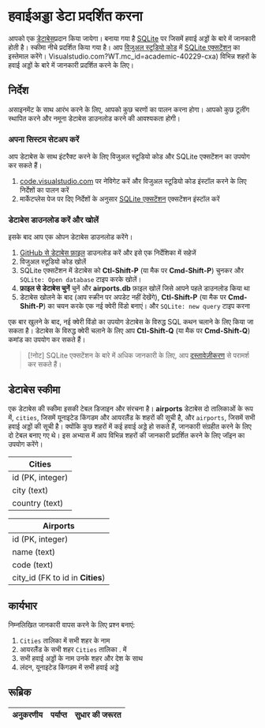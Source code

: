# हवाईअड्डा डेटा प्रदर्शित करना

आपको एक [डेटाबेस](https://raw.githubusercontent.com/Microsoft/Data-Science-For-Beginners/main/2-Working-With-Data/05-relational-databases/airports.db)प्रदान किया जायेगा। बनाया गया है [SQLite](https://sqlite.org/index.html) पर जिसमें हवाई अड्डों के बारे में जानकारी होती है। स्कीमा नीचे प्रदर्शित किया गया है। आप [विजुअल स्टूडियो कोड](https://code.) में [SQLite एक्सटेंशन](https://marketplace.visualstudio.com/items?itemName=alexcvzz.vscode-sqlite&WT.mc_id=academic-40229-cxa) का इस्तेमाल करेंगे। Visualstudio.com?WT.mc_id=academic-40229-cxa) विभिन्न शहरों के हवाई अड्डों के बारे में जानकारी प्रदर्शित करने के लिए।

## निर्देश

असाइनमेंट के साथ आरंभ करने के लिए, आपको कुछ चरणों का पालन करना होगा। आपको कुछ टूलींग स्थापित करने और नमूना डेटाबेस डाउनलोड करने की आवश्यकता होगी।

### अपना सिस्टम सेटअप करें

आप डेटाबेस के साथ इंटरैक्ट करने के लिए विजुअल स्टूडियो कोड और SQLite एक्सटेंशन का उपयोग कर सकते हैं।

1. [code.visualstudio.com](https://code.visualstudio.com?WT.mc_id=academic-40229-cxa) पर नेविगेट करें और विजुअल स्टूडियो कोड इंस्टॉल करने के लिए निर्देशों का पालन करें
1. मार्केटप्लेस पेज पर दिए निर्देशों के अनुसार [SQLite एक्सटेंशन](https://marketplace.visualstudio.com/items?itemName=alexcvzz.vscode-sqlite&WT.mc_id=academic-40229-cxa) एक्सटेंशन इंस्टॉल करें

### डेटाबेस डाउनलोड करें और खोलें

इसके बाद आप एक ओपन डेटाबेस डाउनलोड करेंगे।

1. [GitHub से डेटाबेस फ़ाइल](https://raw.githubusercontent.com/Microsoft/Data-Science-For-Beginners/main/2-Working-With-Data/05-relational-databases/airports.db) डाउनलोड करें और इसे एक निर्देशिका में सहेजें
1. विजुअल स्टूडियो कोड खोलें
1. SQLite एक्सटेंशन में डेटाबेस को **Ctl-Shift-P** (या मैक पर **Cmd-Shift-P**) चुनकर और `SQLite: Open database` टाइप करके खोलें।
1. **फ़ाइल से डेटाबेस चुनें** चुनें और **airports.db** फ़ाइल खोलें जिसे आपने पहले डाउनलोड किया था
1. डेटाबेस खोलने के बाद (आप स्क्रीन पर अपडेट नहीं देखेंगे), **Ctl-Shift-P** (या मैक पर **Cmd-Shift-P**) का चयन करके एक नई क्वेरी विंडो बनाएं। और `SQLite: new query` टाइप करना

एक बार खुलने के बाद, नई क्वेरी विंडो का उपयोग डेटाबेस के विरुद्ध SQL कथन चलाने के लिए किया जा सकता है। डेटाबेस के विरुद्ध क्वेरी चलाने के लिए आप **Ctl-Shift-Q** (या मैक पर **Cmd-Shift-Q**) कमांड का उपयोग कर सकते हैं।

> [!नोट] SQLite एक्सटेंशन के बारे में अधिक जानकारी के लिए, आप [दस्तावेज़ीकरण](https://marketplace.visualstudio.com/items?itemName=alexcvzz.vscode-sqlite&WT.mc_id=academic-40229-cxa) से परामर्श कर सकते हैं।

## डेटाबेस स्कीमा

एक डेटाबेस की स्कीमा इसकी टेबल डिजाइन और संरचना है। **airports** डेटाबेस दो तालिकाओं के रूप में, `cities`, जिसमें यूनाइटेड किंगडम और आयरलैंड के शहरों की सूची है, और `airports`, जिसमें सभी हवाई अड्डों की सूची है। क्योंकि कुछ शहरों में कई हवाई अड्डे हो सकते हैं, जानकारी संग्रहीत करने के लिए दो टेबल बनाए गए थे। इस अभ्यास में आप विभिन्न शहरों की जानकारी प्रदर्शित करने के लिए जॉइन का उपयोग करेंगे।

| Cities           |
| ---------------- |
| id (PK, integer) |
| city (text)      |
| country (text)   |

| Airports                         |
| -------------------------------- |
| id (PK, integer)                 |
| name (text)                      |
| code (text)                      |
| city_id (FK to id in **Cities**) |

## कार्यभार

निम्नलिखित जानकारी वापस करने के लिए प्रश्न बनाएं:

1. `Cities` तालिका में सभी शहर के नाम
1. आयरलैंड के सभी शहर `Cities` तालिका . में
1. सभी हवाई अड्डों के नाम उनके शहर और देश के साथ
1. लंदन, यूनाइटेड किंगडम में सभी हवाई अड्डे

## रूब्रिक

| अनुकरणीय  |   पर्याप्त   |   सुधार की जरूरत  |
| --------- | -------- | ----------------- |
